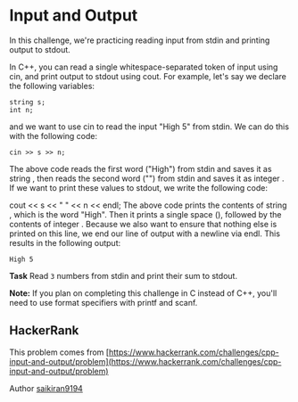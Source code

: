 # Input and Output

In this challenge, we're practicing reading input from stdin and printing output to stdout.

In C++, you can read a single whitespace-separated token of input using cin, and print output to stdout using cout. For example, let's say we declare the following variables:

```
string s;
int n;
```

and we want to use cin to read the input "High 5" from stdin. We can do this with the following code:

```
cin >> s >> n;
```

The above code reads the first word ("High") from stdin and saves it as string , then reads the second word ("") from stdin and saves it as integer . If we want to print these values to stdout, we write the following code:

cout << s << " " << n << endl;
The above code prints the contents of string , which is the word "High". Then it prints a single space (), followed by the contents of integer . Because we also want to ensure that nothing else is printed on this line, we end our line of output with a newline via endl. This results in the following output:

```
High 5
```

**Task** 
Read `3` numbers from stdin and print their sum to stdout.

**Note:** If you plan on completing this challenge in C instead of C++, you'll need to use format specifiers with printf and scanf.

## HackerRank

This problem comes from [https://www.hackerrank.com/challenges/cpp-input-and-output/problem](https://www.hackerrank.com/challenges/cpp-input-and-output/problem)

Author [saikiran9194](https://www.hackerrank.com/saikiran9194)